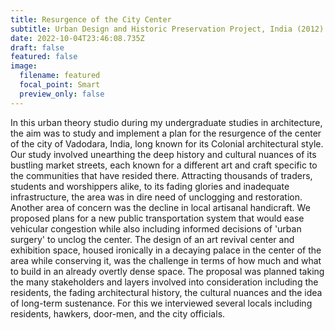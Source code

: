 ```yaml
---
title: Resurgence of the City Center
subtitle: Urban Design and Historic Preservation Project, India (2012)
date: 2022-10-04T23:46:08.735Z
draft: false
featured: false
image:
  filename: featured
  focal_point: Smart
  preview_only: false
---
```

I﻿n this urban theory studio during my undergraduate studies in architecture, the aim was to study and implement a plan for the resurgence of the center of the city of Vadodara, India, long known for its Colonial architectural style. Our study involved unearthing the deep history and cultural nuances of its bustling market
streets, each known for a different art and craft specific to the communities that have resided
there. Attracting thousands of traders, students and worshippers alike, to its fading glories and
inadequate infrastructure, the area was in dire need of unclogging and restoration. Another area of concern was the decline in local artisanal handicraft. We proposed plans for a new public transportation system that would ease vehicular congestion while also including informed decisions of 'urban surgery' to unclog the center. The design of an art revival center and exhibition space, housed ironically in a decaying palace in the
center of the area while conserving it, was the challenge in terms of how much and what to build
in an already overtly dense space.
T﻿he proposal was planned taking the many stakeholders and layers involved into consideration including the residents, the fading architectural history, the cultural nuances and the idea of long-term sustenance. For this we interviewed several locals including residents, hawkers, door-men, and the city officials.
